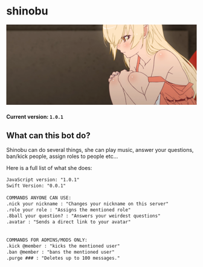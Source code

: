 # shinobu


<p align="center">
  <img src="images/shinobu.png" alt="xd"/>
</p>


#### Current version: `1.0.1`

## What can this bot do?

Shinobu can do several things, she can play music, answer your questions, ban/kick people, assign roles to people etc...

Here is a full list of what she does:

```xl
JavaScript version: "1.0.1"
Swift Version: "0.0.1"

COMMANDS ANYONE CAN USE:
.nick your nickname : "Changes your nickname on this server"
.role your role : "Assigns the mentioned role"
.8ball your question? : "Answers your weirdest questions"
.avatar : "Sends a direct link to your avatar"


COMMANDS FOR ADMINS/MODS ONLY:
.kick @member : "kicks the mentioned user"
.ban @member : "bans the mentioned user"
.purge ### : "Deletes up to 100 messages."

```






